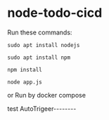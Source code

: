# node-todo-cicd

Run these commands:


`sudo apt install nodejs`


`sudo apt install npm`


`npm install`

`node app.js`

or Run by docker compose

test
AutoTrigeer--------

